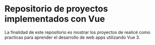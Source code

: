 # Repositorio de proyectos implementados con Vue

La finalidad de este repositorio es mostrar los proyectos de realicé como practicas para aprender el desarrollo de web apps utilizando Vue 3.